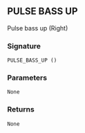 ## PULSE BASS UP

Pulse bass up (Right)


### Signature

`PULSE_BASS_UP ()`


### Parameters

`None`


### Returns

`None`